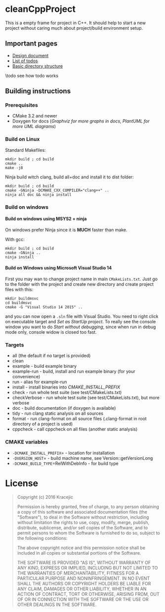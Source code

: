 # cleanCppProject

This is a empty frame for project in C++. It should help to start a new project without caring much about project/build environment setup.


## Important pages

* [Design document](./md_design.html)
* [List of todos](./todo.html)
* [Basic directory structure](./md_directoryStructure.html)
<!-- * \link todo List of todos DoxygenStyle \endlink -->

\todo see how todo works

## Building instructions

### Prerequisites

* CMake 3.2 and newer
* Doxygen for docs (*Graphviz for more graphs in docs, PlantUML for more UML diagrams*)


### Build on Linux

Standard Makefiles:
~~~
mkdir build ; cd build
cmake ..
make -j8
~~~


Ninja build witch clang, build all+doc and install it to dist folder:
~~~
mkdir build ; cd build
cmake -GNinja -DCMAKE_CXX_COMPILER="clang++" ..
ninja all doc && ninja install
~~~


### Build on windows

#### Build on windows using MSYS2 + ninja

On windows prefer Ninja since it is **MUCH** faster than make.

With gcc:
~~~
mkdir build ; cd build
cmake -GNinja ..
ninja install
~~~


#### Build on Windows using Microsoft Visual Studio 14

First you may wan to change project name in main `CMakeLists.txt`. Just go to the folder with the project and create new directory and create project files with this:

~~~
mkdir buildmsvc
cd buildmsvc
cmake -G "Visual Studio 14 2015" ..
~~~

and you can now open a `.sln` file with Visual Studio. You need to right click on executable target and *Set as StartUp project*. To really see the console window you want to do *Start without debugging*, since when run in debug mode only, console widow is closed too fast.

### Targets

* all (the default if no target is provided)
* clean
* example - build example binary
* example-run - build, install and run example binary (for your convenience)
* run - alias for example-run
* install - install binaries into *CMAKE_INSTALL_PREFIX*
* check - run whole test suite (see test/CMakeLists.txt)
* checkVerbose - run whole test suite (see test/CMakeLists.txt), but more verbose
* doc - build documentation (if doxygen is available)
* tidy - run clang static analysis on all sources
* format - run clang-format on all source files (.clang-format in root directory of a project is used)
* cppcheck - call cppcheck on all files (another static analysis)


### CMAKE variables

* `-DCMAKE_INSTALL_PREFIX`= - location for installation
* `-DVERSION_HOST`= - build machine name, see Version::getVersionLong
* `-DCMAKE_BUILD_TYPE`=RelWithDebInfo - for build type




# License

> Copyright (c) 2016 Kracejic
>
> Permission is hereby granted, free of charge, to any person obtaining a copy of this software and associated documentation files (the "Software"), to deal in the Software without restriction, including without limitation the rights to use, copy, modify, merge, publish, distribute, sublicense, and/or sell copies of the Software, and to permit persons to whom the Software is furnished to do so, subject to the following conditions:
>
> The above copyright notice and this permission notice shall be included in all copies or substantial portions of the Software.
>
> THE SOFTWARE IS PROVIDED "AS IS", WITHOUT WARRANTY OF ANY KIND, EXPRESS OR IMPLIED, INCLUDING BUT NOT LIMITED TO THE WARRANTIES OF MERCHANTABILITY, FITNESS FOR A PARTICULAR PURPOSE AND NONINFRINGEMENT. IN NO EVENT SHALL THE AUTHORS OR COPYRIGHT HOLDERS BE LIABLE FOR ANY CLAIM, DAMAGES OR OTHER LIABILITY, WHETHER IN AN ACTION OF CONTRACT, TORT OR OTHERWISE, ARISING FROM, OUT OF OR IN CONNECTION WITH THE SOFTWARE OR THE USE OR OTHER DEALINGS IN THE SOFTWARE.
